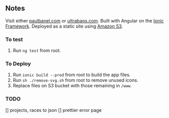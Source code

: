 ## Notes
Visit either [paulbanel.com](https://www.paulbanel.com) or [ultrabaps.com](https://www.ultrapabs.com).
Built with Angular on the [Ionic Framework](https://ionicframework.com/getting-started#cli).
Deployed as a static site using [Amazon S3](https://docs.aws.amazon.com/AmazonS3/latest/dev/WebsiteHosting.html).


### To test
1. Run `ng test` from root.

### To Deploy
1. Run `ionic build --prod` from root to build the app files.
2. Run `sh ./remove-svg.sh` from root to remove unused icons.
2. Replace files on S3 bucket with those remaining in `/www`.

### TODO

[] projects, races to json
[] prettier error page

